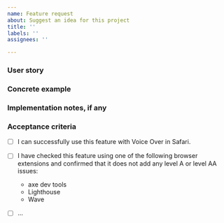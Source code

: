 ```yaml
---
name: Feature request
about: Suggest an idea for this project
title: ''
labels: ''
assignees: ''

---
```


### User story

### Concrete example

### Implementation notes, if any


### Acceptance criteria

- [ ] I can successfully use this feature with Voice Over in Safari.
- [ ] I have checked this feature using one of the following browser extensions and confirmed that it does not add any level A or level AA issues:
    * axe dev tools
    * Lighthouse
    * Wave
- [ ] ...

